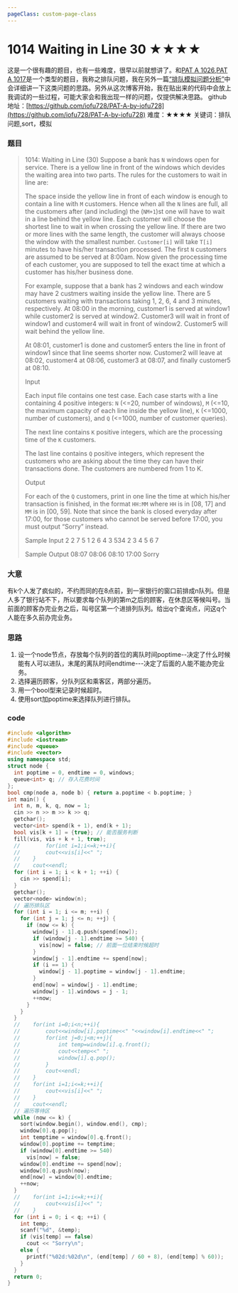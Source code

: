 ```yaml
---
pageClass: custom-page-class
---
```

# 1014 Waiting in Line 30 ★★★★

这是一个很有趣的题目，也有一些难度，很早以前就想讲了。和[PAT A 1026](/pat/1026.html),[PAT A 1017](/pat/1017.html)是一个类型的题目，我称之排队问题，我在另外一篇[“排队模拟问题分析”](/pat/sort.html)中会详细讲一下这类问题的思路。另外从这次博客开始，我在贴出来的代码中会放上我调试的一些过程，可能大家会和我出现一样的问题，仅提供解决思路。
github地址：[https://github.com/iofu728/PAT-A-by-iofu728](https://github.com/iofu728/PAT-A-by-iofu728)
难度：★★★★
关键词：排队问题,sort，模拟
### 题目

> 1014: Waiting in Line (30)
> Suppose a bank has `N` windows open for service. There is a yellow line in front of the windows which devides the waiting area into two parts. The rules for the customers to wait in line are:
>
> The space inside the yellow line in front of each window is enough to contain a line with `M` customers. Hence when all the `N` lines are full, all the customers after (and including) the (`NM+1`)st one will have to wait in a line behind the yellow line.
> Each customer will choose the shortest line to wait in when crossing the yellow line. If there are two or more lines with the same length, the customer will always choose the window with the smallest number.
> `Customer[i]` will take `T[i]` minutes to have his/her transaction processed.
> The first `N` customers are assumed to be served at 8:00am.
> Now given the processing time of each customer, you are supposed to tell the exact time at which a customer has his/her business done.
>
> For example, suppose that a bank has 2 windows and each window may have 2 custmers waiting inside the yellow line. There are 5 customers waiting with transactions taking 1, 2, 6, 4 and 3 minutes, respectively. At 08:00 in the morning, customer1 is served at window1 while customer2 is served at window2. Customer3 will wait in front of window1 and customer4 will wait in front of window2. Customer5 will wait behind the yellow line.
>
> At 08:01, customer1 is done and customer5 enters the line in front of window1 since that line seems shorter now. Customer2 will leave at 08:02, customer4 at 08:06, customer3 at 08:07, and finally customer5 at 08:10.
>
> Input
>
> Each input file contains one test case. Each case starts with a line containing 4 positive integers: `N` (<=20, number of windows), `M` (<=10, the maximum capacity of each line inside the yellow line), `K` (<=1000, number of customers), and `Q` (<=1000, number of customer queries).
>
> The next line contains `K` positive integers, which are the processing time of the `K` customers.
>
> The last line contains `Q` positive integers, which represent the customers who are asking about the time they can have their transactions done. The customers are numbered from 1 to K.
>
> Output
>
> For each of the `Q` customers, print in one line the time at which his/her transaction is finished, in the format `HH:MM` where `HH` is in [08, 17] and `MM` is in [00, 59]. Note that since the bank is closed everyday after 17:00, for those customers who cannot be served before 17:00, you must output “Sorry” instead.
>
> Sample Input
> 2 2 7 5
> 1 2 6 4 3 534 2
> 3 4 5 6 7
>
> Sample Output
> 08:07
> 08:06
> 08:10
> 17:00
> Sorry


### 大意
有k个人发了疯似的，不约而同的在8点前，到一家银行的窗口前排成n队列。但是人多了银行站不下，所以要求每个队列的第m之后的顾客，在休息区等候叫号。当前面的顾客办完业务之后，叫号区第一个进排列队列。给出q个查询点，问这q个人能在多久前办完业务。
### 思路
1. 设一个node节点，存放每个队列的首位的离队时间poptime--决定了什么时候能有人可以进队，末尾的离队时间endtime---决定了后面的人能不能办完业务。
2. 选择遍历顾客，分队列区和乘客区，两部分遍历。
3. 用一个bool型来记录时候超时。
4. 使用sort加poptime来选择队列进行排队。

### code
```cpp
#include <algorithm>
#include <iostream>
#include <queue>
#include <vector>
using namespace std;
struct node {
  int poptime = 0, endtime = 0, windows;
  queue<int> q; // 存入花费时间
};
bool cmp(node a, node b) { return a.poptime < b.poptime; }
int main() {
  int n, m, k, q, now = 1;
  cin >> n >> m >> k >> q;
  getchar();
  vector<int> spend(k + 1), end(k + 1);
  bool vis[k + 1] = {true}; // 能否服务判断
  fill(vis, vis + k + 1, true);
  //        for(int i=1;i<=k;++i){
  //        cout<<vis[i]<<" ";
  //    }
  //    cout<<endl;
  for (int i = 1; i < k + 1; ++i) {
    cin >> spend[i];
  }
  getchar();
  vector<node> window(n);
  // 遍历排队区
  for (int i = 1; i <= m; ++i) {
    for (int j = 1; j <= n; ++j) {
      if (now <= k) {
        window[j - 1].q.push(spend[now]);
        if (window[j - 1].endtime >= 540) {
          vis[now] = false; // 前面一位结束时候超时
        }
        window[j - 1].endtime += spend[now];
        if (i == 1) {
          window[j - 1].poptime = window[j - 1].endtime;
        }
        end[now] = window[j - 1].endtime;
        window[j - 1].windows = j - 1;
        ++now;
      }
    }
  }
  //    for(int i=0;i<n;++i){
  //        cout<<window[i].poptime<<" "<<window[i].endtime<<" ";
  //        for(int j=0;j<m;++j){
  //            int temp=window[i].q.front();
  //            cout<<temp<<" ";
  //            window[i].q.pop();
  //        }
  //        cout<<endl;
  //    }
  //    for(int i=1;i<=k;++i){
  //        cout<<vis[i]<<" ";
  //    }
  //    cout<<endl;
  // 遍历等待区
  while (now <= k) {
    sort(window.begin(), window.end(), cmp);
    window[0].q.pop();
    int temptime = window[0].q.front();
    window[0].poptime += temptime;
    if (window[0].endtime >= 540)
      vis[now] = false;
    window[0].endtime += spend[now];
    window[0].q.push(now);
    end[now] = window[0].endtime;
    ++now;
  }
  //    for(int i=1;i<=k;++i){
  //        cout<<vis[i]<<" ";
  //    }
  for (int i = 0; i < q; ++i) {
    int temp;
    scanf("%d", &temp);
    if (vis[temp] == false)
      cout << "Sorry\n";
    else {
      printf("%02d:%02d\n", (end[temp] / 60 + 8), (end[temp] % 60));
    }
  }
  return 0;
}

```
